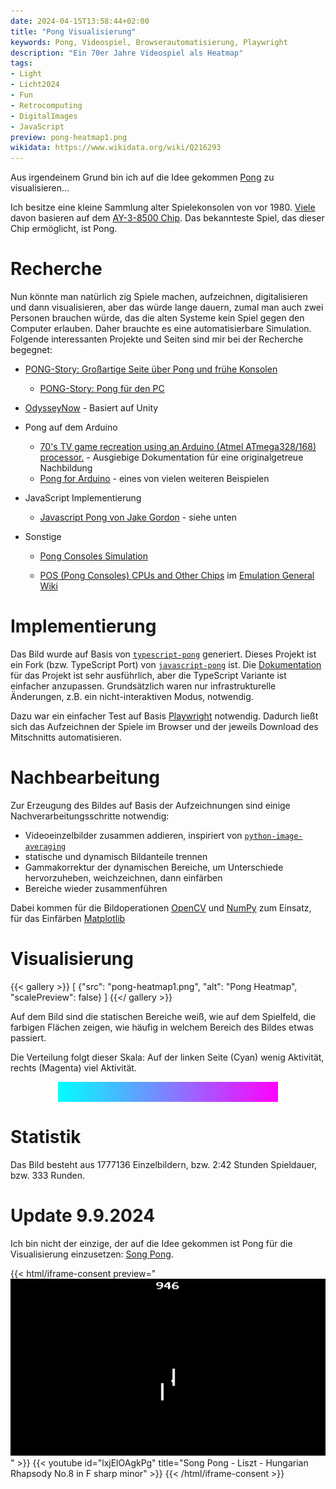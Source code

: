 ```yaml
---
date: 2024-04-15T13:58:44+02:00
title: "Pong Visualisierung"
keywords: Pong, Videospiel, Browserautomatisierung, Playwright
description: "Ein 70er Jahre Videospiel als Heatmap"
tags:
- Light
- Licht2024
- Fun
- Retrocomputing
- DigitalImages
- JavaScript
preview: pong-heatmap1.png
wikidata: https://www.wikidata.org/wiki/Q216293
---
```


Aus irgendeinem Grund bin ich auf die Idee gekommen [Pong](https://de.wikipedia.org/wiki/Pong) zu visualisieren...
<!--more-->

Ich besitze eine kleine Sammlung alter Spielekonsolen von vor 1980. [Viele](https://de.wikipedia.org/wiki/Liste_festverdrahteter_Heimvideospielkonsolen) davon basieren auf dem [AY-3-8500 Chip](https://de.wikipedia.org/wiki/AY-3-8500). Das bekannteste Spiel, das dieser Chip ermöglicht, ist Pong.

# Recherche

Nun könnte man natürlich zig Spiele machen, aufzeichnen, digitalisieren und dann visualisieren, aber das würde lange dauern, zumal man auch zwei Personen brauchen würde, das die alten Systeme kein Spiel gegen den Computer erlauben. Daher brauchte es eine automatisierbare Simulation. Folgende interessanten Projekte und Seiten sind mir bei der Recherche begegnet:

* [PONG-Story: Großartige Seite über Pong und frühe Konsolen](https://www.pong-story.com/)
    * [PONG-Story: Pong für den PC](https://www.pong-story.com/pcpong.htm)

* [OdysseyNow](https://pathealy.itch.io/odyssey-now-hal) - Basiert auf Unity

* Pong auf dem Arduino
    * [70's TV game recreation using an Arduino (Atmel ATmega328/168) processor.](http://searle.x10host.com/AVRPong/index.html) - Ausgiebige Dokumentation für eine originalgetreue Nachbildung
    * [Pong for Arduino](https://wolles-elektronikkiste.de/en/pong-for-arduino-computer-table-tennis) - eines von vielen weiteren Beispielen

* JavaScript Implementierung
    * [Javascript Pong von Jake Gordon](https://codeincomplete.com/games/pong/) - siehe unten

* Sonstige
    * [Pong Consoles Simulation](https://github.com/ThomasVisvader/Pong)

    * [POS (Pong Consoles) CPUs and Other Chips](https://emulation.gametechwiki.com/index.php/POS_(Pong_Consoles)_CPUs_and_Other_Chips) im [Emulation General Wiki](https://emulation.gametechwiki.com/index.php/Main_Page)

# Implementierung

Das Bild wurde auf Basis von [`typescript-pong`](https://github.com/adam-s/typescript-pong) generiert. Dieses Projekt ist ein Fork (bzw. TypeScript Port) von [`javascript-pong`](https://github.com/jakesgordon/javascript-pong) ist. Die [Dokumentation](https://codeincomplete.com/articles/javascript-pong/) für das Projekt ist sehr ausführlich, aber die TypeScript Variante ist einfacher anzupassen. Grundsätzlich waren nur infrastrukturelle Änderungen, z.B. ein nicht-interaktiven Modus, notwendig.

Dazu war ein einfacher Test auf Basis [Playwright](https://playwright.dev/) notwendig. Dadurch ließt sich das Aufzeichnen der Spiele im Browser und der jeweils Download des Mitschnitts automatisieren.

# Nachbearbeitung

Zur Erzeugung des Bildes auf Basis der Aufzeichnungen sind einige Nachverarbeitungsschritte notwendig:
* Videoeinzelbilder zusammen addieren, inspiriert von [`python-image-averaging`](https://github.com/mexitek/python-image-averaging)
* statische und dynamisch Bildanteile trennen
* Gammakorrektur der dynamischen Bereiche, um Unterschiede hervorzuheben, weichzeichnen, dann einfärben
* Bereiche wieder zusammenführen

Dabei kommen für die Bildoperationen [OpenCV](https://opencv.org/) und [NumPy](https://numpy.org/) zum Einsatz, für das Einfärben [Matplotlib](https://matplotlib.org/)

# Visualisierung

{{< gallery >}}
[
  {"src": "pong-heatmap1.png", "alt": "Pong Heatmap", "scalePreview": false}
]
{{</ gallery >}}

Auf dem Bild sind die statischen Bereiche weiß, wie auf dem Spielfeld, die farbigen Flächen zeigen, wie häufig in welchem Bereich des Bildes etwas passiert.

Die Verteilung folgt dieser Skala: Auf der linken Seite (Cyan) wenig Aktivität, rechts (Magenta) viel Aktivität.

<div style="content: ' '; display: block; width: 70%; height: 2rem; margin: auto; background: linear-gradient(90deg, rgba(0, 255, 255, 1) 0%, rgba(255, 0, 255, 1) 100%);"></div>

# Statistik

Das Bild besteht aus 1777136 Einzelbildern, bzw. 2:42 Stunden Spieldauer, bzw. 333 Runden.

# Update 9.9.2024

Ich bin nicht der einzige, der auf die Idee gekommen ist Pong für die Visualisierung einzusetzen: [Song Pong](https://victortao.substack.com/p/song-pong).

{{< html/iframe-consent  preview="<img class='video-preview' src='./song-pong-preview.jpg' alt='Vorschau'>" >}}
    {{< youtube id="lxjElOAgkPg" title="Song Pong - Liszt - Hungarian Rhapsody No.8 in F sharp minor" >}}
{{< /html/iframe-consent >}}
